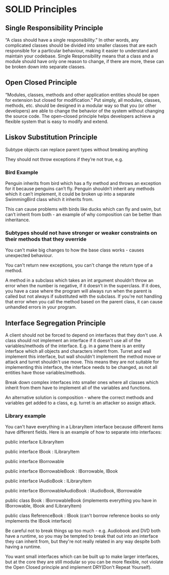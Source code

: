 # SOLID Principles

## Single Responsibility Principle

“A class should have a single responsibility.” In other words, any complicated classes should be divided into smaller classes that are each responsible for a particular behaviour, making it easier to understand and maintain your codebase.
Single Responsibility means that a class and a module should have only one reason to change, if there are more, these can be broken down into separate classes.

## Open Closed Principle

“Modules, classes, methods and other application entities should be open for extension but closed for modification.” Put simply, all modules, classes, methods, etc. should be designed in a modular way so that you (or other developers) are able to change the behavior of the system without changing the source code.
The open–closed principle helps developers achieve a flexible system that is easy to modify and extend. 

## Liskov Substitution Principle

Subtype objects can replace parent types without breaking anything

They should not throw exceptions if they’re not true, e.g.

### Bird Example

Penguin inherits from bird which has a fly method and throws an exception for it because penguins can’t fly.
Penguin shouldn’t inherit any methods which it can’t implement, it could be broken up into a separate SwimmingBird class which it inherits from.

This can cause problems with birds like ducks which can fly and swim, but can’t inherit from both - an example of why composition can be better than inheritance.



### Subtypes should not have stronger or weaker constraints on their methods that they override

You can't make big changes to how the base class works - causes unexpected behaviour. 

You can't return new exceptions, you can't change the return type of a method.

A method in a subclass which takes an int argument shouldn’t throw an error when the number is negative, if it doesn’t in the superclass. 
If it does, you have a case where the program will always run when the parent is called but not always if substituted with the subclass. If you're not handling that error when you call the method based on the parent class, it can cause unhandled errors in your program. 

## Interface Segregation Principle

A client should not be forced to depend on interfaces that they don't use.
A class should not implement an interface if it doesn't use all of the variables/methods of the interface.
E.g. in a game there is an entity interface which all objects and characters inherit from. Turret and wall implement this interface, but wall shouldn't implement the method move or attack and turret shouldn't use move. This means they are not suitable for implementing this interface, the interface needs to be changed, as not all entities have those variables/methods. 

Break down complex interfaces into smaller ones where all classes which inherit from them have to implement all of the variables and functions.

An alternative solution is composition - where the correct methods and variables get added to a class, e.g. turret is an attacker so assign attack.

### Library example

You can't have everything in a LibraryItem interface because different items have different fields. Here is an example of how to separate into interfaces:

public interface ILibraryItem

public interface IBook : ILibraryItem

public interface IBorrowable

public interface IBorrowableBook : IBorrowable, IBook

public interface IAudioBook : ILibraryItem

public interface IBorrowableAudioBook : IAudioBook, IBorrowable


public class Book : IBorrowableBook (implements everything you have in IBorrowable, IBook and ILibraryItem)

public class ReferenceBook : IBook (can't borrow reference books so only implements the IBook interface)


Be careful not to break things up too much - e.g. Audiobook and DVD both have a runtime, so you may be tempted to break that out into an interface they can inherit from, but they're not really related in any way despite both having a runtime.

You want small interfaces which can be built up to make larger interfaces, but at the core they are still modular so you can be more flexible, not violate the Open Closed principle and implement DRY(Don't Repeat Yourself).
